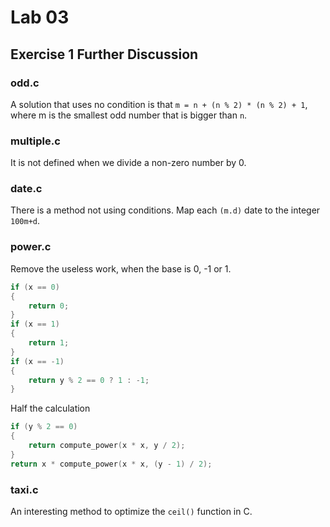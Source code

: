 # Lab 03

## Exercise 1 Further Discussion

### odd.c

A solution that uses no condition is that `m = n + (n % 2) * (n % 2) + 1`, where m is the smallest odd number that is bigger than `n`.

### multiple.c

It is not defined when we divide a non-zero number by 0.

### date.c

There is a method not using conditions. Map each `(m.d)` date to the integer `100m+d`.

### power.c

Remove the useless work, when the base is 0, -1 or 1.

```c
if (x == 0)
{
    return 0;
}
if (x == 1)
{
    return 1;
}
if (x == -1)
{
    return y % 2 == 0 ? 1 : -1;
}
```

Half the calculation

```c
if (y % 2 == 0)
{
    return compute_power(x * x, y / 2);
}
return x * compute_power(x * x, (y - 1) / 2);
```

### taxi.c

An interesting method to optimize the `ceil()` function in C.&#x20;
